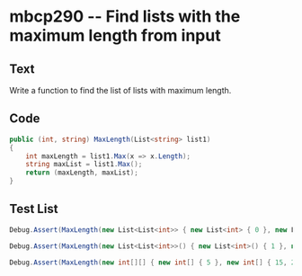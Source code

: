 # mbcp290 -- Find lists with the maximum length from input

## Text

Write a function to find the list of lists with maximum length.

## Code

```csharp
public (int, string) MaxLength(List<string> list1) 
{
    int maxLength = list1.Max(x => x.Length);
    string maxList = list1.Max();
    return (maxLength, maxList);
}
```

## Test List

```csharp
Debug.Assert(MaxLength(new List<List<int>> { new List<int> { 0 }, new List<int> { 1, 3 }, new List<int> { 5, 7 }, new List<int> { 9, 11 }, new List<int> { 13, 15, 17 } }) == (3, new List<int> { 13, 15, 17 }));
```

```csharp
Debug.Assert(MaxLength(new List<List<int>>() { new List<int>() { 1 }, new List<int>() { 5, 7 }, new List<int>() { 10, 12, 14, 15 } }) == (4, new List<int>() { 10, 12, 14, 15 }));
```

```csharp
Debug.Assert(MaxLength(new int[][] { new int[] { 5 }, new int[] { 15, 20, 25 } }) == (3, new int[] { 15, 20, 25 }));
```
